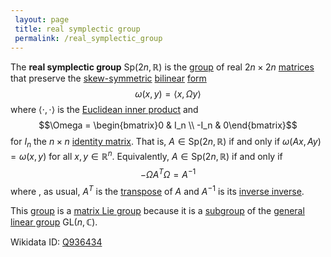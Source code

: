 ```yaml
---
 layout: page
 title: real symplectic group
 permalink: /real_symplectic_group
---
```

The **real symplectic group** $\text{Sp}(2n,\mathbb R)$ is the [group](https://defsmath.github.io/DefsMath/group) of real $2n\times 2n$ [matrices](https://defsmath.github.io/DefsMath/matrix) that preserve the [skew-symmetric](https://defsmath.github.io/DefsMath/skew-symmetric) [bilinear](https://defsmath.github.io/DefsMath/multilinear) [form](https://defsmath.github.io/DefsMath/form) $$\omega(x,y) = \langle x,\Omega y\rangle$$ where $\langle\cdot,\cdot\rangle$ is the [Euclidean inner product](https://defsmath.github.io/DefsMath/Euclidean_inner_product) and $$\Omega = \begin{bmatrix}0 & I_n \\ -I_n & 0\end{bmatrix}$$ for $I_n$ the $n\times n$ [identity matrix](https://defsmath.github.io/DefsMath/identity_matrix). That is, $A\in \text{Sp}(2n, \mathbb R)$ if and only if $\omega(Ax,Ay) = \omega(x,y)$ for all $x,y \in \mathbb R^n$. Equivalently,  $A\in \text{Sp}(2n, \mathbb R)$ if and only if $$-\Omega A^T \Omega = A^{-1}$$ where , as usual, $A^T$ is the [transpose](https://defsmath.github.io/DefsMath/matrix_transpose) of $A$ and $A^{-1}$ is its [inverse inverse](https://defsmath.github.io/DefsMath/inverse_#######inverse).

This [group](https://defsmath.github.io/DefsMath/group) is a [matrix Lie group](https://defsmath.github.io/DefsMath/matrix_Lie_group) because it is a [subgroup](https://defsmath.github.io/DefsMath/subgroup) of the [general linear group](https://defsmath.github.io/DefsMath/general_linear_group) $\text{GL}(n,\mathbb C)$.

Wikidata ID: [Q936434](https://www.wikidata.org/wiki/Q936434)